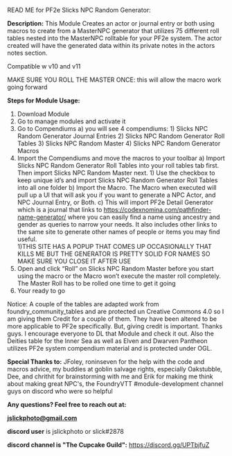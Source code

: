 READ ME for PF2e Slicks NPC Random Generator: 

**Description:** This Module Creates an actor or journal entry or both using macros to create from a MasterNPC generator that utilizes 75 different roll tables nested into the MasterNPC rolltable for your PF2e system. The actor created will have the generated data within its private notes in the actors notes section.

Compatible w v10 and v11

MAKE SURE YOU ROLL THE MASTER ONCE: this will allow the macro work going forward

**Steps for Module Usage:**
1) Download Module
2) Go to manage modules and activate it
3) Go to Compendiums
	a) you will see 4 compendiums:
		1) Slicks NPC Random Generator Journal Entries
		2) Slicks NPC Random Generator Roll Tables
		3) Slicks NPC Random Master
		4) Slicks NPC Random Generator Macros
4) Import the Compendiums and move the macros to your toolbar
	a) Import Slicks NPC Random Generator Roll Tables into your roll tables tab first. Then import Slicks NPC Random Master next. 
		1) Use the checkbox to keep unique id’s and import Slicks NPC Random Generator Roll Tables  into all one folder 
	b) Import the Macro.  The Macro when executed will pull up a UI that will ask you if you want to generate a NPC Actor, and NPC Journal Entry, or Both.
	c) This will import PF2e Detail Generator which is a journal that links to https://codexnomina.com/pathfinder-name-generator/ where you can easily find a name using ancestry and gender as queries to narrow your needs. It also includes other links to the same site to generate other names of people or items you may find useful.  
		1)THIS SITE HAS A POPUP THAT COMES UP OCCASIONALLY THAT KILLS ME BUT THE GENERATOR IS PRETTY SOLID FOR NAMES SO MAKE SURE YOU CLOSE IT AFTER USE
5) Open and click “Roll” on Slicks NPC Random Master before you start using the macro or the Macro won’t execute the master roll completely.  The Master Roll has to be rolled one time to get it going
6) Your ready to go

Notice: A couple of the tables are adapted work from foundry_community_tables and are protected un Creative Commons 4.0 so I am giving them Credit for a couple of them.  They have been altered to be more applicable to PF2e specifically. But, giving credit is important. Thanks guys.  I encourage everyone to DL that Module and check it out.  Also the Deities table for the Inner Sea as well as Elven and Dwarven Pantheon utilizes PF2e system compendium material and is protected under OGL.  

**Special Thanks to:** JFoley, roninseven for the help with the code and macros advice, my buddies at goblin salvage rights, especially Oakstubble, Dee, and chrithit for brainstorming with me and Erik for making me think about making great NPC's, the FoundryVTT #module-development channel guys on discord who were so helpful

**Any questions? Feel free to reach out at:**

**jslickphoto@gmail.com**

**discord user** is jslickphoto or slick#2878

**discord channel is "The Cupcake Guild":** https://discord.gg/UPTbjfuZ
